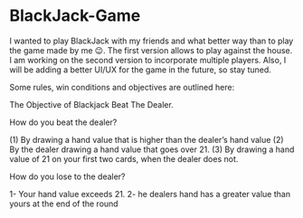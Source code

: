 # BlackJack-Game
I wanted to play BlackJack with my friends and what better way than to play the game made by me 😉.
The first version allows to play against the house. I am working on the second version to incorporate multiple players. 
Also, I will be adding a better UI/UX for the game in the future, so stay tuned. 

Some rules, win conditions and objectives are outlined here:

The Objective of Blackjack
Beat The Dealer.

How do you beat the dealer?

(1) By drawing a hand value that is higher than the dealer’s hand value
(2) By the dealer drawing a hand value that goes over 21.
(3) By drawing a hand value of 21 on your first two cards, when the dealer does not.

How do you lose to the dealer? 

1- Your hand value exceeds 21.
2- he dealers hand has a greater value than yours at the end of the round
